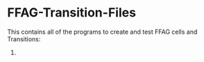 # FFAG-Transition-Files
This contains all of the programs to create and test FFAG cells and Transitions:

1)
